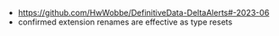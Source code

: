 * https://github.com/HwWobbe/DefinitiveData-DeltaAlerts#-2023-06
* confirmed extension renames are effective as type resets
